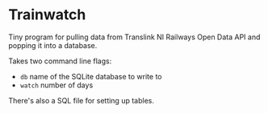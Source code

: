 # Trainwatch

Tiny program for pulling data from Translink NI Railways Open Data API and popping it into a database.

Takes two command line flags:
* `db` name of the SQLite database to write to
* `watch` number of days

There's also a SQL file for setting up tables.
